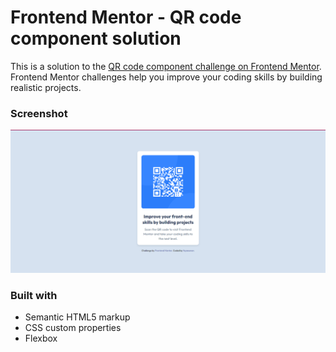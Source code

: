 # Frontend Mentor - QR code component solution

This is a solution to the [QR code component challenge on Frontend Mentor](https://www.frontendmentor.io/challenges/qr-code-component-iux_sIO_H). Frontend Mentor challenges help you improve your coding skills by building realistic projects. 



### Screenshot

![](./images/qr-card-1.png)



### Built with

- Semantic HTML5 markup
- CSS custom properties
- Flexbox